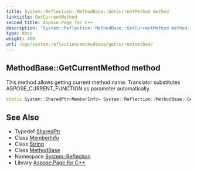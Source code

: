 ```yaml
---
title: System::Reflection::MethodBase::GetCurrentMethod method
linktitle: GetCurrentMethod
second_title: Aspose.Page for C++
description: 'System::Reflection::MethodBase::GetCurrentMethod method. This method allows getting current method name. Translator substitutes ASPOSE_CURRENT_FUNCTION as parameter automatically in C++.'
type: docs
weight: 400
url: /cpp/system.reflection/methodbase/getcurrentmethod/
---
```

## MethodBase::GetCurrentMethod method


This method allows getting current method name. Translator substitutes ASPOSE_CURRENT_FUNCTION as parameter automatically.

```cpp
static System::SharedPtr<MemberInfo> System::Reflection::MethodBase::GetCurrentMethod(const String &full_name)
```

## See Also

* Typedef [SharedPtr](../../../system/sharedptr/)
* Class [MemberInfo](../../memberinfo/)
* Class [String](../../../system/string/)
* Class [MethodBase](../)
* Namespace [System::Reflection](../../)
* Library [Aspose.Page for C++](../../../)
